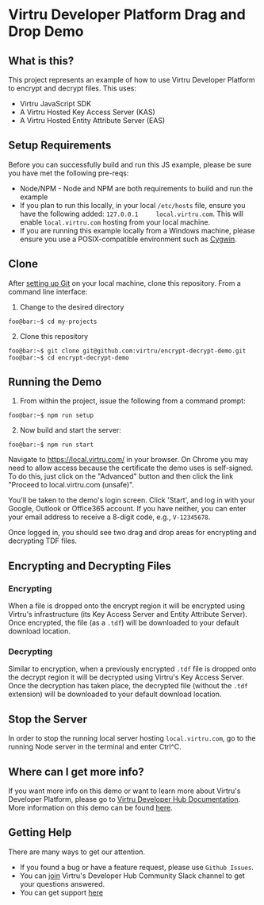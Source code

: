 # Virtru Developer Platform Drag and Drop Demo

## What is this?

This project represents an example of how to use Virtru Developer Platform to encrypt and decrypt files. This uses:

* Virtru JavaScript SDK
* A Virtru Hosted Key Access Server (KAS)
* A Virtru Hosted Entity Attribute Server (EAS)

## Setup Requirements

Before you can successfully build and run this JS example, please be sure you have met the following pre-reqs:

* Node/NPM - Node and NPM are both requirements to build and run the example
* If you plan to run this locally, in your local `/etc/hosts` file, ensure you have the following added: `127.0.0.1 	local.virtru.com`. This will enable `local.virtru.com` hosting from your local machine.
* If you are running this example locally from a Windows machine, please ensure you use a POSIX-compatible environment such as [Cygwin](`https://www.cygwin.com/`).

## Clone

After [setting up Git](https://help.github.com/en/articles/set-up-git) on your local machine, clone this repository. From a command line interface:

1. Change to the desired directory

```console
foo@bar:~$ cd my-projects 
```

2. Clone this repository

```console
foo@bar:~$ git clone git@github.com:virtru/encrypt-decrypt-demo.git
foo@bar:~$ cd encrypt-decrypt-demo
```

## Running the Demo

1. From within the project, issue the following from a command prompt:

```console
foo@bar:~$ npm run setup
```

2. Now build and start the server:

```console
foo@bar:~$ npm run start
```

Navigate to https://local.virtru.com/ in your browser. On Chrome you may need to allow access because the certificate the demo uses is self-signed. To do this, just click on the "Advanced" button and then click the link "Proceed to local.virtru.com (unsafe)".

You'll be taken to the demo's login screen. Click 'Start', and log in with your Google, Outlook or Office365 account. If you have neither, you can enter your email address to receive a 8-digit code, e.g., `V-12345678`. 

Once logged in, you should see two drag and drop areas for encrypting and decrypting TDF files.

## Encrypting and Decrypting Files

### Encrypting

When a file is dropped onto the encrypt region it will be encrypted using Virtru's infrastructure (its Key Access Server and Entity Attribute Server). Once encrypted, the file (as a `.tdf`) will be downloaded to your default download location.

### Decrypting

Similar to encryption, when a previously encrypted `.tdf` file is dropped onto the decrypt region it will be decrypted using Virtru's Key Access Server. Once the decryption has taken place, the decrypted file (without the `.tdf` extension) will be downloaded to your default download location.

## Stop the Server

In order to stop the running local server hosting `local.virtru.com`, go to the running Node server in the terminal and enter Ctrl^C.

## Where can I get more info?

If you want more info on this demo or want to learn more about Virtru's Developer Platform, please go to [Virtru Developer Hub Documentation](https://developer.virtru.com/). More information on this demo can be found [here](https://developer.virtru.com/docs/demo).

## Getting Help

There are many ways to get our attention. 

* If you found a bug or have a feature request, please use `Github Issues`. 
* You can [join](https://docs.google.com/forms/d/e/1FAIpQLSfCx5tSl9hGQSZ-H-ZIzNw6uWIPN3_HSpMtYssKQ9jytj9yQQ/viewform) Virtru's Developer Hub Community Slack channel to get your questions answered.
* You can get support [here](https://support.virtru.com/hc/en-us/requests/new?ticket_form_id=360001419954)




